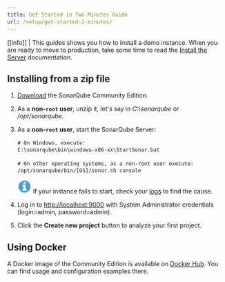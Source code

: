 ```yaml
---
title: Get Started in Two Minutes Guide
url: /setup/get-started-2-minutes/
---
```


[[info]]
| This guides shows you how to install a demo instance. When you are ready to move to production, take some time to read the [Install the Server](/setup/install-server/) documentation.

## Installing from a zip file

1. [Download](https://www.sonarqube.org/downloads/) the SonarQube Community Edition.

2. As a **non-`root` user**, unzip it, let's say in _C:\sonarqube_ or _/opt/sonarqube_.

3. As a **non-`root` user**, start the SonarQube Server:

   ```
   # On Windows, execute:
   C:\sonarqube\bin\windows-x86-xx\StartSonar.bat

   # On other operating systems, as a non-root user execute:
   /opt/sonarqube/bin/[OS]/sonar.sh console
   ```

   ![](/images/info.svg) If your instance fails to start, check your [logs](/setup/troubleshooting/) to find the cause.

4. Log in to [http://localhost:9000](http://localhost:9000) with System Administrator credentials (login=admin, password=admin).

5. Click the **Create new project** button to analyze your first project.

## Using Docker

A Docker image of the Community Edition is available on [Docker Hub](https://hub.docker.com/_/sonarqube/). You can find usage and configuration examples there.
